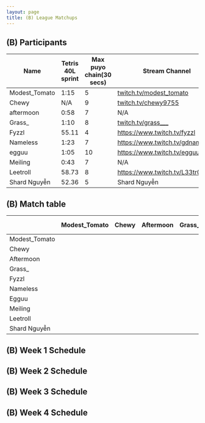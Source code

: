 ```yaml
---
layout: page
title: (B) League Matchups
---
```



## (B) Participants ##

<table>
  <thead>
    <tr>
      <th>Name</th>
	    <th>Tetris 40L sprint</th> 
	    <th>Max puyo chain(30 secs)</th>
	    <th>Stream Channel</th>
	    <th>Rating</th>
	    <th>score</th>
	</tr>
  </thead>	
<tbody>
    <tr>
      <td>Modest_Tomato</td>
      <td>1:15</td>
      <td>5</td>
       <td><a href="https://twitch.tv/modest_tomato">twitch.tv/modest_tomato</a></td>
      <td>9,100</td>
     <td>4-15</td>
    </tr>
       <tr>
      <td>Chewy</td>
      <td>N/A</td>
      <td>9</td>
      <td><a href="https://twitch.tv/chewy9755">twitch.tv/chewy9755</a></td>
      <td>5,000</td>
      <td>5-15</td>
    </tr>
	   <tr>
      <td>aftermoon</td>
      <td>0:58</td>		
      <td>7</td>
      <td>N/A</td>
      <td>16,000</td>
      <td>5-15</td>
    </tr>
  <tr>
      <td>Grass_</td>
      <td>1:10</td>
      <td>8</td>
		   <td><a href="https://www.twitch.tv/grass___">twitch.tv/grass___</a></td>
      <td>8,000</td>
      <td>6-15</td>
    </tr>
	<tr>
      <td>Fyzzl</td>
      <td>55.11</td>
      <td>4</td>
      <td><a href="https://www.twitch.tv/fyzzl">https://www.twitch.tv/fyzzl</a></td>
		   <td>15,653</td>
      <td>7-15</td>
    </tr>
	 <tr>
      <td>Nameless</td>
      <td>1:23</td>
      <td>7</td>
      <td><a href="https://www.twitch.tv/gdnameless">https://www.twitch.tv/gdnameless</a></td>
		   <td>14,924</td>
      <td>4-15</td>
    </tr>
	   <tr>
      <td>egguu</td>
      <td>1:05</td>
      <td>10</td>
      <td><a href="https://www.twitch.tv/egguu">https://www.twitch.tv/egguu</a></td>
      <td>2,000</td>
      <td> - </td>
    </tr>
	   <tr>
      <td>Meiling</td>
      <td>0:43</td>
      <td>7</td>
      <td>N/A</td>
      <td>17,000</td>
      <td> - </td>
    </tr>
	   <tr>
      <td>Leetroll</td>
      <td>58.73</td>
      <td> 8 </td>
      <td><a href="https://www.twitch.tv/L33tr0ll">https://www.twitch.tv/L33tr0ll</a></td>
      <td>10,500</td>
      <td> - </td>
    </tr>
	   <tr>
      <td>Shard Nguyễn</td>
      <td>52.36</td>
      <td>5</td>
      <td><a href="https://www.youtube.com/channel/UComPnvhf92TKdIdWAsPUD9Q?view_as=subscriber"></a>Shard Nguyễn</td>
      <td>20,278</td>
      <td> - </td>
    </tr>
    
  </tbody>
</table>

## (B) Match table

<table>
  <thead>
    <tr>
      <th></th>
      <th>Modest_Tomato</th>
      <th>Chewy</th>
      <th>Aftermoon</th>
      <th>Grass_</th>
      <th>Fyzzl</th>
      <th>Nameless</th>
      <th>Egguu</th>
      <th>Meiling</th>
      <th>Leetroll</th>
      <th>Shard Nguyễn</th>
    </tr>
  </thead>
  <tbody>
    <tr>
      <td>Modest_Tomato</td>
      <td></td> <!---->
      <td></td> <!---->
      <td> </td> <!---->
      <td></td> <!---->
      <td></td> <!---->
      <td></td> <!---->
      <td></td> <!---->
      <td></td> <!---->
      <td></td> <!---->
      <td></td> <!---->
    </tr>
	  <tr>
      <td>Chewy</td>
      <td></td> <!---->
      <td></td> <!---->
      <td> </td> <!---->
      <td></td> <!---->
      <td></td> <!---->
      <td></td> <!---->
      <td></td> <!---->
      <td></td> <!---->
      <td></td> <!---->
     <td></td> <!---->
    </tr>
	  <tr>
      <td>Aftermoon</td>
      <td></td> <!---->
      <td></td> <!---->
      <td> </td> <!---->
      <td></td> <!---->
      <td></td> <!---->
      <td></td> <!---->
      <td></td> <!---->
      <td></td> <!---->
      <td></td> <!---->
      <td></td> <!---->
    </tr>
	  	  <tr>
      <td>Grass_</td>
      <td></td> <!---->
      <td></td> <!---->
      <td> </td> <!---->
      <td></td> <!---->
      <td></td> <!---->
      <td></td> <!---->
      <td></td> <!---->
      <td></td> <!---->
      <td></td> <!---->
      <td></td> <!---->
    </tr>
	   <tr>
	  <td>Fyzzl</td>
      <td></td> <!---->
      <td></td> <!---->
      <td> </td> <!---->
      <td></td> <!---->
      <td></td> <!---->
      <td></td> <!---->
      <td></td> <!---->
      <td></td> <!---->
      <td></td> <!---->
      <td></td> <!---->
    </tr>
	   <tr>
    <td>Nameless</td>
      <td></td> <!---->
      <td></td> <!---->
      <td> </td> <!---->
      <td></td> <!---->
      <td></td> <!---->
      <td></td> <!---->
      <td></td> <!---->
      <td></td> <!---->
      <td></td> <!---->
      <td></td> <!---->
    </tr>
	   <tr>
    <td>Egguu</td>
      <td></td> <!---->
      <td></td> <!---->
      <td> </td> <!---->
      <td></td> <!---->
      <td></td> <!---->
      <td></td> <!---->
      <td></td> <!---->
      <td></td> <!---->
      <td></td> <!---->
      <td></td> <!---->
    </tr>
	   <tr>
    <td>Meiling</td>
      <td></td> <!---->
      <td></td> <!---->
      <td> </td> <!---->
      <td></td> <!---->
      <td></td> <!---->
      <td></td> <!---->
      <td></td> <!---->
      <td></td> <!---->
      <td></td> <!---->
      <td></td> <!---->
    </tr>
	   <tr>
    <td>Leetroll</td>
      <td></td> <!---->
      <td></td> <!---->
      <td> </td> <!---->
      <td></td> <!---->
      <td></td> <!---->
      <td></td> <!---->
      <td></td> <!---->
      <td></td> <!---->
      <td></td> <!---->
      <td></td> <!---->
    </tr>
	   <tr>
    <td>Shard Nguyễn</td>
      <td></td> <!---->
      <td></td> <!---->
      <td> </td> <!---->
      <td></td> <!---->
      <td></td> <!---->
      <td></td> <!---->
      <td></td> <!---->
      <td></td> <!---->
      <td></td> <!---->
      <td></td> <!---->
    </tr>
	</tbody>
</table>
	
	
## (B) Week 1 Schedule ##


## (B) Week 2 Schedule ##


## (B) Week 3 Schedule ##


## (B) Week 4 Schedule ##
